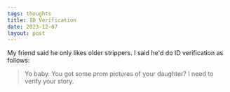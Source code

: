 ```yaml
---
tags: thoughts
title: ID Verification
date: 2023-12-07
layout: post
---
```


My friend said he only likes older strippers. I said he'd do ID verification as follows:

> Yo baby. You got some prom pictures of your daughter? I need to verify your story.
